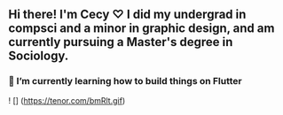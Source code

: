## Hi there! I'm Cecy ♡ I did my undergrad in compsci and a minor in graphic design, and am currently pursuing a Master's degree in Sociology.
### 🌱 I’m currently learning how to build things on Flutter
! [] (https://tenor.com/bmRlt.gif)



<!--
**acsanchezr/acsanchezr** is a ✨ _special_ ✨ repository because its `README.md` (this file) appears on your GitHub profile.

Here are some ideas to get you started:

- 🔭 I’m currently working on ...
- 🌱 I’m currently learning ...
- 👯 I’m looking to collaborate on ...
- 🤔 I’m looking for help with ...
- 💬 Ask me about ...
- 📫 How to reach me: ...
- 😄 Pronouns: ...
- ⚡ Fun fact: ...
-->
